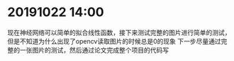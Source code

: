 # 20191022 14:00
现在神经网络可以简单的拟合线性函数，接下来测试完整的图片进行简单的测试，但是不知道为什么出现了opencv读取图片的时候总是0的现象
下一步尽量通过完整的一张图片的测试，然后通过论文完成整个项目的代码写

# 
